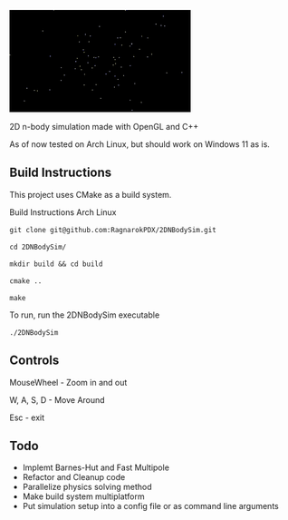 ![til](/res/output.gif)

2D n-body simulation made with OpenGL and C++

As of now tested on Arch Linux, but should work on Windows 11 as is.

## Build Instructions

This project uses CMake as a build system.

Build Instructions Arch Linux
```
git clone git@github.com:RagnarokPDX/2DNBodySim.git
```
```
cd 2DNBodySim/
```
```
mkdir build && cd build
```
```
cmake ..
```
```
make
```
To run, run the 2DNBodySim executable
```
./2DNBodySim
```

## Controls

MouseWheel - Zoom in and out 

W, A, S, D - Move Around

Esc - exit

## Todo

- Implemt Barnes-Hut and Fast Multipole
- Refactor and Cleanup code
- Parallelize physics solving method
- Make build system multiplatform
- Put simulation setup into a config file or as command line arguments














